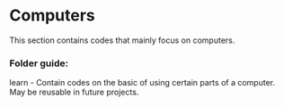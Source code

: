 # Computers
This section contains codes that mainly focus on computers.

### Folder guide:
learn - Contain codes on the basic of using certain parts of a computer. May be reusable in future projects.